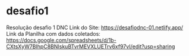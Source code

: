 # desafio1
Resolução desafio 1 DNC
Link do Site: https://desafiodnc-01.netlify.app/
Link da Planilha com dados coletados: https://docs.google.com/spreadsheets/d/1b-CXtsXyW7BIhpC8BNIskuBTvrMEVXLUETrv6xf97vI/edit?usp=sharing
